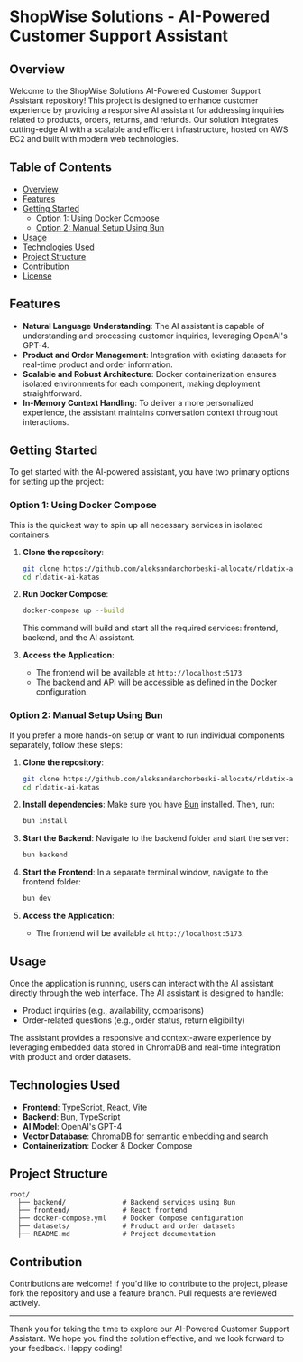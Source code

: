 # ShopWise Solutions - AI-Powered Customer Support Assistant

## Overview

Welcome to the ShopWise Solutions AI-Powered Customer Support Assistant repository! This project is designed to enhance customer experience by providing a responsive AI assistant for addressing inquiries related to products, orders, returns, and refunds. Our solution integrates cutting-edge AI with a scalable and efficient infrastructure, hosted on AWS EC2 and built with modern web technologies.

## Table of Contents
- [Overview](#overview)
- [Features](#features)
- [Getting Started](#getting-started)
  - [Option 1: Using Docker Compose](#option-1-using-docker-compose)
  - [Option 2: Manual Setup Using Bun](#option-2-manual-setup-using-bun)
- [Usage](#usage)
- [Technologies Used](#technologies-used)
- [Project Structure](#project-structure)
- [Contribution](#contribution)
- [License](#license)

## Features
- **Natural Language Understanding**: The AI assistant is capable of understanding and processing customer inquiries, leveraging OpenAI's GPT-4.
- **Product and Order Management**: Integration with existing datasets for real-time product and order information.
- **Scalable and Robust Architecture**: Docker containerization ensures isolated environments for each component, making deployment straightforward.
- **In-Memory Context Handling**: To deliver a more personalized experience, the assistant maintains conversation context throughout interactions.

## Getting Started
To get started with the AI-powered assistant, you have two primary options for setting up the project:

### Option 1: Using Docker Compose
This is the quickest way to spin up all necessary services in isolated containers.

1. **Clone the repository**:
   ```sh
   git clone https://github.com/aleksandarchorbeski-allocate/rldatix-ai-katas.git
   cd rldatix-ai-katas
   ```

2. **Run Docker Compose**:
   ```sh
   docker-compose up --build
   ```

   This command will build and start all the required services: frontend, backend, and the AI assistant.

3. **Access the Application**:
   - The frontend will be available at `http://localhost:5173`
   - The backend and API will be accessible as defined in the Docker configuration.

### Option 2: Manual Setup Using Bun
If you prefer a more hands-on setup or want to run individual components separately, follow these steps:

1. **Clone the repository**:
   ```sh
   git clone https://github.com/aleksandarchorbeski-allocate/rldatix-ai-katas.git
   cd rldatix-ai-katas
   ```

2. **Install dependencies**:
   Make sure you have [Bun](https://bun.sh) installed. Then, run:
   ```sh
   bun install
   ```

3. **Start the Backend**:
   Navigate to the backend folder and start the server:
   ```sh
   bun backend
   ```

4. **Start the Frontend**:
   In a separate terminal window, navigate to the frontend folder:
   ```sh
   bun dev
   ```

5. **Access the Application**:
   - The frontend will be available at `http://localhost:5173`.

## Usage
Once the application is running, users can interact with the AI assistant directly through the web interface. The AI assistant is designed to handle:
- Product inquiries (e.g., availability, comparisons)
- Order-related questions (e.g., order status, return eligibility)

The assistant provides a responsive and context-aware experience by leveraging embedded data stored in ChromaDB and real-time integration with product and order datasets.

## Technologies Used
- **Frontend**: TypeScript, React, Vite
- **Backend**: Bun, TypeScript
- **AI Model**: OpenAI's GPT-4
- **Vector Database**: ChromaDB for semantic embedding and search
- **Containerization**: Docker & Docker Compose

## Project Structure
```
root/
  ├── backend/              # Backend services using Bun
  ├── frontend/             # React frontend
  ├── docker-compose.yml    # Docker Compose configuration
  ├── datasets/             # Product and order datasets
  ├── README.md             # Project documentation
```

## Contribution
Contributions are welcome! If you'd like to contribute to the project, please fork the repository and use a feature branch. Pull requests are reviewed actively.

---
Thank you for taking the time to explore our AI-Powered Customer Support Assistant. We hope you find the solution effective, and we look forward to your feedback. Happy coding!
